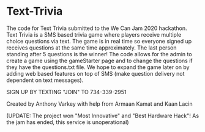 # Text-Trivia
The code for Text Trivia submitted to the We Can Jam 2020 hackathon. Text Trivia is a SMS based trivia game where players receive 
multiple choice questions via text. The game is in real time so everyone signed up receives questions at the same time approximately. The last person standing
after 5 questions is the winner! The code allows for the admin to create a game using the gameStarter page and to change the questions if they have the questions.txt file. 
We hope to expand the game later on by adding web based features on top of SMS (make question delivery not dependent on text messages). 

SIGN UP BY TEXTING "JOIN" TO 734-339-2951

Created by Anthony Varkey with help from Armaan Kamat and Kaan Lacin

(UPDATE: The project won "Most Innovative" and "Best Hardware Hack"! As the jam has ended, this service is unoperational)
